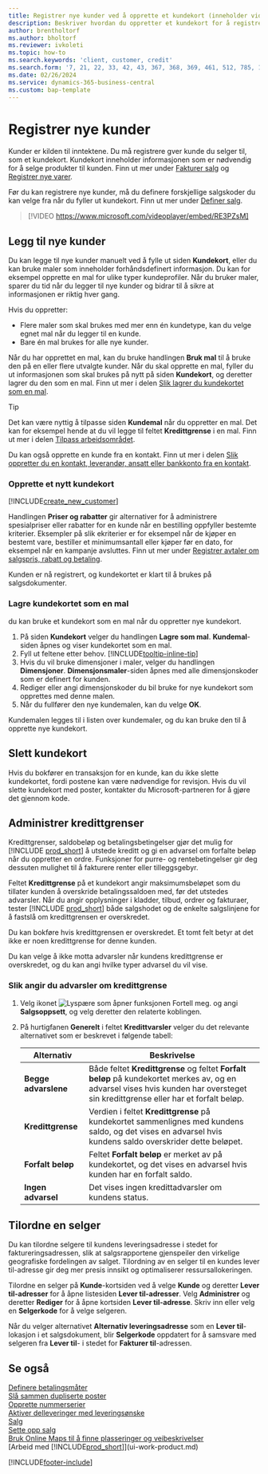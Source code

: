```yaml
---
title: Registrer nye kunder ved å opprette et kundekort (inneholder video)
description: Beskriver hvordan du oppretter et kundekort for å registrere informasjon om hver nye kunde eller klient du selger til.
author: brentholtorf
ms.author: bholtorf
ms.reviewer: ivkoleti
ms.topic: how-to
ms.search.keywords: 'client, customer, credit'
ms.search.form: '7, 21, 22, 33, 42, 43, 367, 368, 369, 461, 512, 785, 1330, 1380, 1381, 1382, 1627, 2107, 7177, 9080, 9081, 9084, 9301, 9305'
ms.date: 02/26/2024
ms.service: dynamics-365-business-central
ms.custom: bap-template
---
```

# Registrer nye kunder

Kunder er kilden til inntektene. Du må registrere gver kunde du selger til, som et kundekort. Kundekort inneholder informasjonen som er nødvendig for å selge produkter til kunden. Finn ut mer under [Fakturer salg](sales-how-invoice-sales.md) og [Registrer nye varer](inventory-how-register-new-items.md).  

Før du kan registrere nye kunder, må du definere forskjellige salgskoder du kan velge fra når du fyller ut kundekort. Finn ut mer under [Definer salg](sales-setup-sales.md).

> [!VIDEO https://www.microsoft.com/videoplayer/embed/RE3PZsM]

## Legg til nye kunder

Du kan legge til nye kunder manuelt ved å fylle ut siden **Kundekort**, eller du kan bruke maler som inneholder forhåndsdefinert informasjon. Du kan for eksempel opprette en mal for ulike typer kundeprofiler. Når du bruker maler, sparer du tid når du legger til nye kunder og bidrar til å sikre at informasjonen er riktig hver gang. 

Hvis du oppretter:
* Flere maler som skal brukes med mer enn én kundetype, kan du velge egnet mal når du legger til en kunde.
* Bare én mal brukes for alle nye kunder. 

Når du har opprettet en mal, kan du bruke handlingen **Bruk mal** til å bruke den på en eller flere utvalgte kunder. Når du skal opprette en mal, fyller du ut informasjonen som skal brukes på nytt på siden **Kundekort**, og deretter lagrer du den som en mal. Finn ut mer i delen [Slik lagrer du kundekortet som en mal](sales-how-register-new-customers.md#to-save-the-customer-card-as-a-template).

> [!TIP]
> Det kan være nyttig å tilpasse siden **Kundemal** når du oppretter en mal. Det kan for eksempel hende at du vil legge til feltet **Kredittgrense** i en mal. Finn ut mer i delen [Tilpass arbeidsområdet](/dynamics365/business-central/ui-personalization-user#start-personalizing-by-using-the-personalization-mode).

Du kan også opprette en kunde fra en kontakt. Finn ut mer i delen [Slik oppretter du en kontakt, leverandør, ansatt eller bankkonto fra en kontakt](marketing-create-contact-companies.md#to-create-a-customer-vendor-employee-or-bank-account-from-a-contact).  

### Opprette et nytt kundekort

[!INCLUDE[create_new_customer](includes/create_new_customer.md)]

Handlingen **Priser og rabatter** gir alternativer for å administrere spesialpriser eller rabatter for en kunde når en bestilling oppfyller bestemte kriterier. Eksempler på slik ekriterier er for eksempel når de kjøper en bestemt vare, bestiller et minimumsantall eller kjøper før en dato, for eksempel når en kampanje avsluttes. Finn ut mer under [Registrer avtaler om salgspris, rabatt og betaling](sales-how-record-sales-price-discount-payment-agreements.md).

Kunden er nå registrert, og kundekortet er klart til å brukes på salgsdokumenter.  

### Lagre kundekortet som en mal

du kan bruke et kundekort som en mal når du oppretter nye kundekort.

1. På siden **Kundekort** velger du handlingen **Lagre som mal**. **Kundemal**-siden åpnes og viser kundekortet som en mal.
2. Fyll ut feltene etter behov. [!INCLUDE[tooltip-inline-tip](includes/tooltip-inline-tip_md.md)]
3. Hvis du vil bruke dimensjoner i maler, velger du handlingen **Dimensjoner**. **Dimensjonsmaler**-siden åpnes med alle dimensjonskoder som er definert for kunden.
4. Rediger eller angi dimensjonskoder du bil bruke for nye kundekort som opprettes med denne malen.  
5. Når du fullfører den nye kundemalen, kan du velge **OK**.

Kundemalen legges til i listen over kundemaler, og du kan bruke den til å opprette nye kundekort.

## Slett kundekort

Hvis du bokfører en transaksjon for en kunde, kan du ikke slette kundekortet, fordi postene kan være nødvendige for revisjon. Hvis du vil slette kundekort med poster, kontakter du Microsoft-partneren for å gjøre det gjennom kode.  

## Administrer kredittgrenser

Kredittgrenser, saldobeløp og betalingsbetingelser gjør det mulig for [!INCLUDE [prod_short](includes/prod_short.md)] å utstede kreditt og gi en advarsel om forfalte beløp når du oppretter en ordre. Funksjoner for purre- og rentebetingelser gir deg dessuten mulighet til å fakturere renter eller tilleggsgebyr.  

Feltet **Kredittgrense** på et kundekort angir maksimumsbeløpet som du tillater kunden å overskride betalingssaldoen med, før det utstedes advarsler. Når du angir opplysninger i kladder, tilbud, ordrer og fakturaer, tester [!INCLUDE [prod_short](includes/prod_short.md)] både salgshodet og de enkelte salgslinjene for å fastslå om kredittgrensen er overskredet.

Du kan bokføre hvis kredittgrensen er overskredet. Et tomt felt betyr at det ikke er noen kredittgrense for denne kunden.  

Du kan velge å ikke motta advarsler når kundens kredittgrense er overskredet, og du kan angi hvilke typer advarsel du vil vise.

### Slik angir du advarsler om kredittgrense

1. Velg ikonet ![Lyspære som åpner funksjonen Fortell meg.](media/ui-search/search_small.png "Fortell hva du vil gjøre") og angi **Salgsoppsett**, og velg deretter den relaterte koblingen.

2. På hurtigfanen **Generelt** i feltet **Kredittvarsler** velger du det relevante alternativet som er beskrevet i følgende tabell:

    |Alternativ| Beskrivelse|
    |------|------------|
    |**Begge advarslene**| Både feltet **Kredittgrense** og feltet **Forfalt beløp** på kundekortet merkes av, og en advarsel vises hvis kunden har oversteget sin kredittgrense eller har et forfalt beløp.|
    |**Kredittgrense**|Verdien i feltet **Kredittgrense** på kundekortet sammenlignes med kundens saldo, og det vises en advarsel hvis kundens saldo overskrider dette beløpet.|
    |**Forfalt beløp**|Feltet **Forfalt beløp** er merket av på kundekortet, og det vises en advarsel hvis kunden har en forfalt saldo.|
    |**Ingen advarsel**|Det vises ingen kredittadvarsler om kundens status.|

## Tilordne en selger

Du kan tilordne selgere til kundens leveringsadresse i stedet for faktureringsadressen, slik at salgsrapportene gjenspeiler den virkelige geografiske fordelingen av salget. Tilordning av en selger til en kundes lever til-adresse gir deg mer presis innsikt og optimaliserer ressursallokeringen.

Tilordne en selger på **Kunde**-kortsiden ved å velge **Kunde** og deretter **Lever til-adresser** for å åpne listesiden **Lever til-adresser**. Velg **Administrer** og deretter **Rediger** for å åpne kortsiden **Lever til-adresse**. Skriv inn eller velg en **Selgerkode** for å velge selgeren.

Når du velger alternativet **Alternativ leveringsadresse** som en **Lever til**-lokasjon i et salgsdokument, blir **Selgerkode** oppdatert for å samsvare med selgeren fra **Lever til**- i stedet for **Fakturer til**-adressen. 

## Se også

[Definere betalingsmåter](finance-payment-methods.md)  
[Slå sammen dupliserte poster](sales-how-merge-duplicate-records.md)  
[Opprette nummerserier](ui-create-number-series.md)  
[Aktiver delleveringer med leveringsønske](sales-how-send-partial-shipments.md)  
[Salg](sales-manage-sales.md)  
[Sette opp salg](sales-setup-sales.md)  
[Bruk Online Maps til å finne plasseringer og veibeskrivelser](across-online-maps.md)  
[Arbeid med [!INCLUDE[prod_short](includes/prod_short.md)]](ui-work-product.md)  

[!INCLUDE[footer-include](includes/footer-banner.md)]
